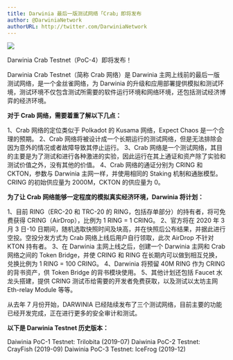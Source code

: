 ```yaml
---
title: Darwinia 最后一版测试网络「Crab」即将发布
author: @DarwiniaNetwork
authorURL: http://twitter.com/DarwiniaNetwork
---
```


![](assets/doc19-1.png)

Darwinia Crab Testnet（PoC-4）即将发布！

Darwinia Crab Testnet（简称 Crab 网络）是 Darwinia 主网上线前的最后一版测试网络，是一个金丝雀网络，为 Darwinia 的升级和应用部署提供模拟和测试环境，测试环境不仅包含测试所需要的软件运行环境和网络环境，还包括测试经济博弈的经济环境。

<!--truncate-->

**对于 Crab 网络，需要着重了解以下几点：**

1、Crab 网络的定位类似于 Polkadot 的 Kusama 网络，Expect Chaos 是一个合理的预期。
2、Crab 网络将被设计成一个长期运行的测试网络，但是无法排除会因为意外的情况或者故障导致其停止运行。
3、Crab 网络是一个测试网络，其目的主要是为了测试和进行各种激进的实验，因此运行在其上通证和资产除了实验和测试价值之外，没有其他的价值。
4、Crab 网络的通证分别为 CRING 和 CKTON，参数与 Darwinia 主网一样，并使用相同的 Staking 机制和通胀模型。CRING 的初始供应量为 2000M，CKTON 的供应量为 0。

**为了让 Crab 网络能够一定程度的模拟真实经济环境，Darwinia 将计划：**

1、目前 RING（ERC-20 和 TRC-20 的 RING，包括存单部分）的持有者，将可免费获得 CRING（AirDrop），比例为 1 RING = 1 CRING。
2、官方将在 2020 年 3 月 3 日-10 日期间，随机选取快照时间及块高，并在快照后公布结果，并据此进行空投。空投分发方式为 Crab 网络上线后用户自行领取，此次 AirDrop 不针对 KTON 持有者。
3、在 Darwinia 主网上线之后，创建一个 Darwinia 主网和 Crab 网络之间的 Token Bridge，并使 CRING 和 RING 在长期内可以做到相互兑换，兑换比例为 1 RING = 100 CRING。
4、Darwinia 将预留 40M RING 作为 CRING 的背书资产，供 Token Bridge 的背书模块使用。
5、其他计划还包括 Faucet 水龙头搭建，提供 CRING 测试币给需要的开发者免费获取，以及测试以太坊主网 Eth-relay Module 等等。

从去年 7 月份开始，DARWINIA 已经陆续发布了三个测试网络，目前主要的功能已经开发完成，正在进行更多的安全审计和测试。

**以下是 Darwinia Testnet 历史版本：**

Daiwinia PoC-1 Testnet: Trilobita (2019-07)
Daiwinia PoC-2 Testnet: CrayFish (2019-09)
Daiwinia PoC-3 Testnet: IceFrog (2019-12)
